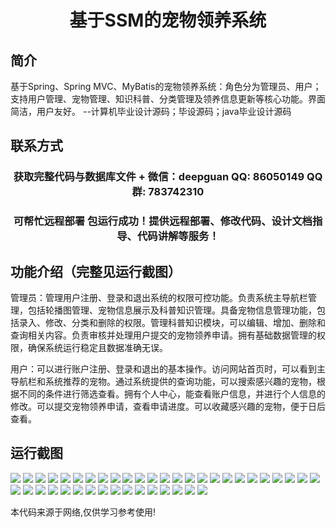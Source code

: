 <p><h1 align="center">基于SSM的宠物领养系统</h1></p>

## 简介
基于Spring、Spring MVC、MyBatis的宠物领养系统：角色分为管理员、用户；支持用户管理、宠物管理、知识科普、分类管理及领养信息更新等核心功能。界面简洁，用户友好。    --计算机毕业设计源码；毕设源码；java毕业设计源码


## 联系方式
<p><h3 align="center">获取完整代码与数据库文件 + 微信：deepguan QQ: 86050149 QQ群: 783742310</h3></p>
<p><h3 align="center">可帮忙远程部署 包运行成功！提供远程部署、修改代码、设计文档指导、代码讲解等服务！</h3></p>

## 功能介绍（完整见运行截图）
管理员：管理用户注册、登录和退出系统的权限可控功能。负责系统主导航栏管理，包括轮播图管理、宠物信息展示及科普知识管理。具备宠物信息管理功能，包括录入、修改、分类和删除的权限。管理科普知识模块，可以编辑、增加、删除和查询相关内容。负责审核并处理用户提交的宠物领养申请。拥有基础数据管理的权限，确保系统运行稳定且数据准确无误。

用户：可以进行账户注册、登录和退出的基本操作。访问网站首页时，可以看到主导航栏和系统推荐的宠物。通过系统提供的查询功能，可以搜索感兴趣的宠物，根据不同的条件进行筛选查看。拥有个人中心，能查看账户信息，并进行个人信息的修改。可以提交宠物领养申请，查看申请进度。可以收藏感兴趣的宠物，便于日后查看。


## 运行截图
![](img/001.jpg)
![](img/002.jpg)
![](img/003.jpg)
![](img/004.jpg)
![](img/005.jpg)
![](img/006.jpg)
![](img/007.jpg)
![](img/008.jpg)
![](img/009.jpg)
![](img/010.jpg)
![](img/011.jpg)
![](img/012.jpg)
![](img/013.jpg)
![](img/014.jpg)
![](img/015.jpg)
![](img/016.jpg)
![](img/017.jpg)
![](img/018.jpg)
![](img/019.jpg)
![](img/020.jpg)
![](img/021.jpg)
![](img/022.jpg)
![](img/023.jpg)
![](img/024.jpg)
![](img/025.jpg)
![](img/026.jpg)
![](img/027.jpg)
![](img/028.jpg)
![](img/029.jpg)
![](img/030.jpg)
![](img/031.jpg)
![](img/032.jpg)
![](img/033.jpg)
![](img/034.jpg)
![](img/035.jpg)
![](img/036.jpg)
![](img/037.jpg)
![](img/038.jpg)
![](img/039.jpg)
![](img/040.jpg)
![](img/041.jpg)

<p>本代码来源于网络,仅供学习参考使用!</p>
